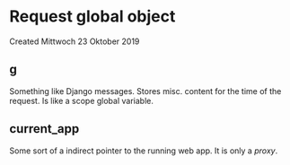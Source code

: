 # Request global object
Created Mittwoch 23 Oktober 2019

g
-
Something like Django messages. Stores misc. content for the time of the request. Is like a scope global variable.

current_app
-----------
Some sort of a indirect pointer to the running web app. It is only a *proxy*.

